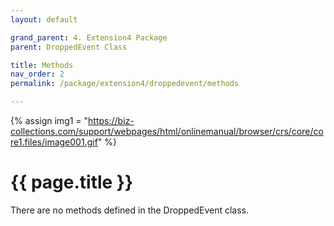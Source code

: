 ```yaml
---
layout: default

grand_parent: 4. Extension4 Package
parent: DroppedEvent Class

title: Methods
nav_order: 2
permalink: /package/extension4/droppedevent/methods

---
```

{% assign img1 = "https://biz-collections.com/support/webpages/html/onlinemanual/browser/crs/core/core1.files/image001.gif" %}


# {{ page.title }}

There are no methods defined in the DroppedEvent class.
